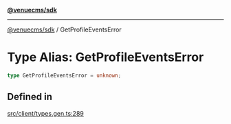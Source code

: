 [**@venuecms/sdk**](../Index.md)

***

[@venuecms/sdk](../Index.md) / GetProfileEventsError

# Type Alias: GetProfileEventsError

```ts
type GetProfileEventsError = unknown;
```

## Defined in

[src/client/types.gen.ts:289](https://github.com/venuecms/sdk/blob/655afdbbb73b0333dc2f8ae63a5e6dccc97fd3b5/src/client/types.gen.ts#L289)
